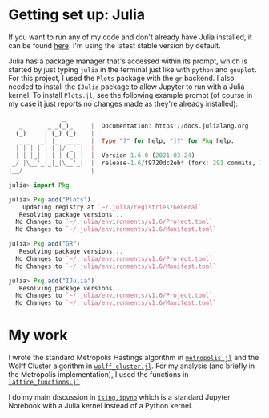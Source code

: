 # Getting set up: Julia

If you want to run any of my code and don't already have Julia installed, it can be found [here](https://julialang.org/downloads/). I'm using the latest stable version by default.

Julia has a package manager that's accessed within its prompt, which is started by just typing `julia` in the terminal just like with `python` and `gnuplot`. For this project, I used the `Plots` package with the `gr` backend. I also needed to install the `IJulia` package to allow Jupyter to run with a Julia kernel. To install `Plots.jl`, see the following example prompt (of course in my case it just reports no changes made as they're already installed):

```julia
               _
   _       _ _(_)_     |  Documentation: https://docs.julialang.org
  (_)     | (_) (_)    |
   _ _   _| |_  __ _   |  Type "?" for help, "]?" for Pkg help.
  | | | | | | |/ _` |  |
  | | |_| | | | (_| |  |  Version 1.6.0 (2021-03-24)
 _/ |\__'_|_|_|\__'_|  |  release-1.6/f9720dc2eb* (fork: 291 commits, 140 days)
|__/                   |

julia> import Pkg

julia> Pkg.add("Plots")
    Updating registry at `~/.julia/registries/General`
   Resolving package versions...
  No Changes to `~/.julia/environments/v1.6/Project.toml`
  No Changes to `~/.julia/environments/v1.6/Manifest.toml`

julia> Pkg.add("GR")
   Resolving package versions...
  No Changes to `~/.julia/environments/v1.6/Project.toml`
  No Changes to `~/.julia/environments/v1.6/Manifest.toml`

julia> Pkg.add("IJulia")
   Resolving package versions...
  No Changes to `~/.julia/environments/v1.6/Project.toml`
  No Changes to `~/.julia/environments/v1.6/Manifest.toml`

```
# My work

I wrote the standard Metropolis Hastings algorithm in [`metropolis.jl`](https://github.com/psharma117/PHY480-Computational-Physics/blob/main/final/metropolis.jl) and the Wolff Cluster algorithm in [`wolff_cluster.jl`](https://github.com/psharma117/PHY480-Computational-Physics/blob/main/final/wolff_cluster.jl). For my analysis (and briefly in the Metropolis implementation), I used the functions in [`lattice_functions.jl`](https://github.com/psharma117/PHY480-Computational-Physics/blob/main/final/lattice_functions.jl)

I do my main discussion in [`ising.ipynb`](https://github.com/psharma117/PHY480-Computational-Physics/blob/main/final/ising.ipynb) which is a standard Jupyter Notebook with a Julia kernel instead of a Python kernel.

